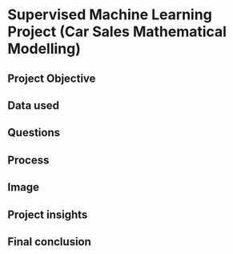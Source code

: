 # Supervised Machine Learning Project (Car Sales Mathematical Modelling)
## Project Objective

## Data used

## Questions

## Process

## Image

## Project insights

## Final conclusion
